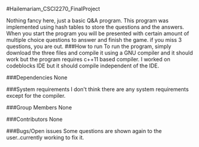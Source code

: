 #Hailemariam_CSCI2270_FinalProject

Nothing fancy here, just a basic Q&A program. This program was implemented using hash tables to store the questions and the answers. When you start the program you will be presented with certain amount of multiple choice questions to answer and finish the game. if you miss 3 questions, you are out. 
###How to run
To run the program, simply download the three files and compile it using a GNU compiler and it should work but the program requires c++11 based compiler. I worked on codeblocks IDE but it should compile independent of the IDE.

###Dependencies
None

###System requirements
I don't think there are any system requirements except for the compiler.

###Group Members
None

###Contributors
None

###Bugs/Open issues
Some questions are shown again to the user..currently working to fix it.
